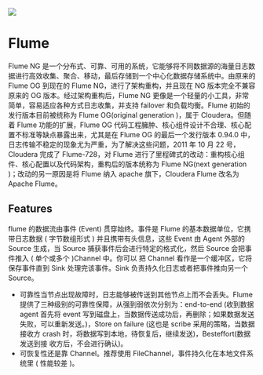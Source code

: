 [![](https://i.postimg.cc/WzXsh0MX/image.png)](https://github.com/wx-chevalier/Backend-Series)

# Flume

Flume NG 是一个分布式、可靠、可用的系统，它能够将不同数据源的海量日志数据进行高效收集、聚合、移动，最后存储到一个中心化数据存储系统中。由原来的 Flume OG 到现在的 Flume NG，进行了架构重构，并且现在 NG 版本完全不兼容原来的 OG 版本。经过架构重构后，Flume NG 更像是一个轻量的小工具，非常简单，容易适应各种方式日志收集，并支持 failover 和负载均衡。Flume 初始的发行版本目前被统称为 Flume OG(original generation )，属于 Cloudera。但随着 Flume 功能的扩展，Flume OG 代码工程臃肿、核心组件设计不合理、核心配置不标准等缺点暴露出来，尤其是在 Flume OG 的最后一个发行版本 0.94.0 中，日志传输不稳定的现象尤为严重，为了解决这些问题，2011 年 10 月 22 号，Cloudera 完成了 Flume-728，对 Flume 进行了里程碑式的改动：重构核心组件、核心配置以及代码架构，重构后的版本统称为 Flume NG(next generation )；改动的另一原因是将 Flume 纳入 apache 旗下，Cloudera Flume 改名为 Apache Flume。

## Features

flume 的数据流由事件 (Event) 贯穿始终。事件是 Flume 的基本数据单位，它携带日志数据 ( 字节数组形式 ) 并且携带有头信息，这些 Event 由 Agent 外部的 Source 生成，当 Source 捕获事件后会进行特定的格式化，然后 Source 会把事件推入 ( 单个或多个 )Channel 中。你可以 把 Channel 看作是一个缓冲区，它将保存事件直到 Sink 处理完该事件。Sink 负责持久化日志或者把事件推向另一个 Source。

- 可靠性当节点出现故障时，日志能够被传送到其他节点上而不会丢失。Flume 提供了三种级别的可靠性保障，从强到弱依次分别为：end-to-end (收到数据 agent 首先将 event 写到磁盘上，当数据传送成功后，再删除；如果数据发送失败，可以重新发送。)，Store on failure (这也是 scribe 采用的策略，当数据接收方 crash 时，将数据写到本地，待恢复后，继续发送)，Besteffort(数据发送到接 收方后，不会进行确认)。
- 可恢复性还是靠 Channel。推荐使用 FileChannel，事件持久化在本地文件系统里 ( 性能较差 )。
